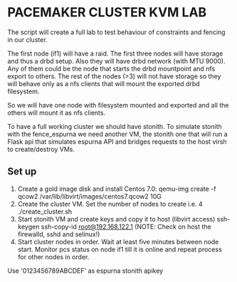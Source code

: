 # PACEMAKER CLUSTER KVM LAB

The script will create a full lab to test behaviour of constraints and
fencing in our cluster.

The first node (if1) will have a raid.
The first three nodes will have storage and thus a drbd setup. Also they
will have drbd network (with MTU 9000). Any of them could be the node
that starts the drbd mountpoint and nfs export to others.
The rest of the nodes (>3) will not have storage so they will behave
only as a nfs clients that will mount the exported drbd filesystem.

So we will have one node with filesystem mounted and exported and all the
others will mount it as nfs clients.

To have a full working cluster we should have stonith. To simulate stonith
with the fence_espurna we need another VM, the stonith one that will run
a Flask api that simulates espurna API and bridges requests to the host
virsh to create/destroy VMs.

## Set up

1. Create a gold image disk and install Centos 7.0:
	qemu-img create -f qcow2 /var/lib/libvirt/images/centos7.qcow2 10G
2. Create the cluster VM. Set the number of nodes to create i.e. 4
	./create_cluster.sh <number of nodes>
3. Start stonith VM and create keys and copy it to host (libvirt access)
	ssh-keygen
	ssh-copy-id root@192.168.122.1
	(NOTE: Check on host the firewalld, sshd and selinux!)
3. Start cluster nodes in order. Wait at least five minutes between node
	start. Monitor pcs status on node if1 till it is online and repeat
	process for other nodes in order.
	
Use '0123456789ABCDEF' as espurna stonith apikey
